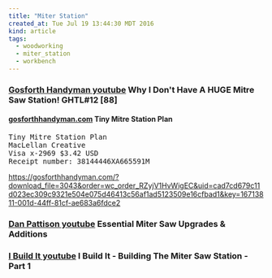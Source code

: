```yaml
---
title: "Miter Station"
created_at: Tue Jul 19 13:44:30 MDT 2016
kind: article
tags:
  - woodworking
  - miter_station
  - workbench
---
```


<h3>
  <a href="https://www.youtube.com/watch?v=KTFDeLoEP0g" target="_blank">Gosforth Handyman youtube</a>
  Why I Don't Have A HUGE Mitre Saw Station! GHTL#12 [88]
</h3>

<h4>
  <a href="https://gosforthhandyman.com/product/tiny-mitre-station-plan/" target="_blank">gosforthhandyman.com</a>
  Tiny Mitre Station Plan
</h4>

<pre>
Tiny Mitre Station Plan
MacLellan Creative 
Visa x-2969 $3.42 USD
Receipt number: 38144446XA665591M
</pre>

https://gosforthhandyman.com/?download_file=3043&order=wc_order_RZyjV1HvWigEC&uid=cad7cd679c11d023ec309c9321e504e075d46413c56af1ad5123509e16cfbad1&key=16713811-001d-44ff-81cf-ae683a6fdce2

<h3>
  <a href="https://www.youtube.com/watch?v=H6cXuwQOwz0" target="_blank">Dan Pattison youtube</a>
  Essential Miter Saw Upgrades & Additions
</h3>

<h3>
  <a href="https://www.youtube.com/watch?v=uxX070UGIk8&list=PLQl9KPrpiIH94OnsPse6FxnBWfLHZw120" target="_blank">I Build It youtube</a>
  I Build It - Building The Miter Saw Station - Part 1
</h3>

<!--
html boilerplate fragments
<a href="" target="_blank"></a>
<a name=""></a>
<img src="" width="400px">
<ul>
  <li></li>
  <li><a href="" target="_blank"></a></li>
</ul>
<pre>
</pre>
<p style="margin-bottom: 2em;"></p>
<hr style="border: 0; height: 3px; background: #333; background-image: linear-gradient(to right, #ccc, #333, #ccc);">
<pre><code>
</code></pre>
<math xmlns='http://www.w3.org/1998/Math/MathML' display='block'>
</math>
:-->

